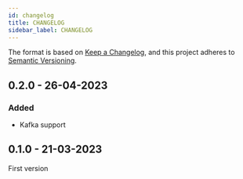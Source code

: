 ```yaml
---
id: changelog
title: CHANGELOG
sidebar_label: CHANGELOG
---
```

The format is based on [Keep a Changelog](https://keepachangelog.com/en/1.0.0/),
and this project adheres to [Semantic Versioning](https://semver.org/spec/v2.0.0.html).

## 0.2.0 - 26-04-2023

### Added

- Kafka support

## 0.1.0 - 21-03-2023

First version
